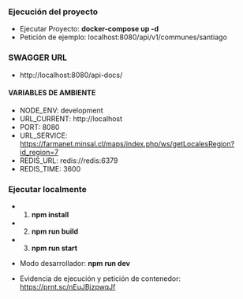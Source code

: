 ### Ejecución del proyecto

- Ejecutar Proyecto: **docker-compose up -d**
- Petición de ejemplo: localhost:8080/api/v1/communes/santiago

### SWAGGER URL

- http://localhost:8080/api-docs/

#### VARIABLES DE AMBIENTE

- NODE_ENV: development
- URL_CURRENT: http://localhost
- PORT: 8080
- URL_SERVICE: https://farmanet.minsal.cl/maps/index.php/ws/getLocalesRegion?id_region=7
- REDIS_URL: redis://redis:6379
- REDIS_TIME: 3600

### Ejecutar localmente

- 1. **npm install**
- 2. **npm run build**
- 3. **npm run start**

- Modo desarrollador: **npm run dev**

- Evidencia de ejecución y petición de contenedor: https://prnt.sc/nEuJBjzpwqJf
